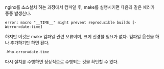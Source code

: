 nginx를 소스설치 하는 과정에서 컴파일 후, make를 실행시키면 다음과 같은 에러가 종종 발생한다.

`error: macro "__TIME__" might prevent reproducible builds [-Werror=date-time]`

하지만 이것은 make 컴파일 관련 오류이며, 크게 신경쓸 필요가 없다. 컴파일 옵션을 하나 추가하기만 하면 된다.

`-Wno-error=date-time`

다시 설치를 수행하면 정상적으로 수행되는 것을 확인할 수 있다.